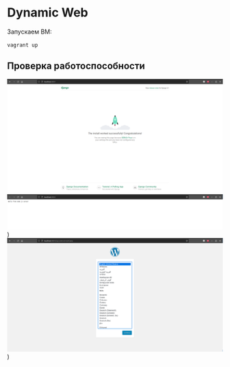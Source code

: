 # Dynamic Web

Запускаем ВМ:
```
vagrant up
```
## Проверка работоспособности
![image desc](./screens/8081.png)
![image desc](./screens/8082.png))
![image desc](./screens/8083.png))